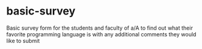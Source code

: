 # basic-survey
Basic survey form for the students and faculty of a/A to find out what their favorite programming language is with any additional comments they would like to submit
